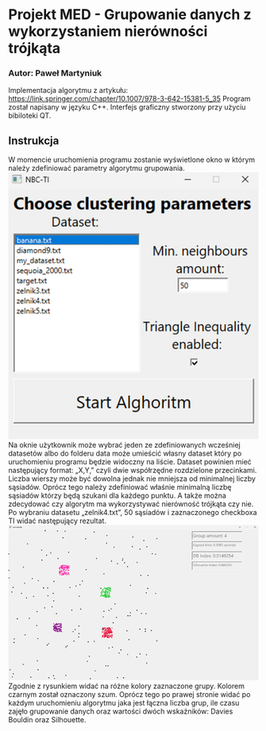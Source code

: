 # Projekt MED - Grupowanie danych z wykorzystaniem nierówności trójkąta
### Autor: Paweł Martyniuk
Implementacja algorytmu z artykułu: https://link.springer.com/chapter/10.1007/978-3-642-15381-5_35
Program został napisany w języku C++. Interfejs graficzny stworzony przy użyciu bibiloteki QT.
## Instrukcja
W momencie uruchomienia programu zostanie wyświetlone okno w którym należy zdefiniować parametry algorytmu grupowania.
![okno_start](./docs/pictures/okno_start.png)
Na oknie użytkownik może wybrać jeden ze zdefiniowanych wcześniej datasetów albo do folderu data może umieścić własny dataset który po uruchomieniu programu będzie widoczny na liście. Dataset powinien mieć następujący format: „X,Y,” czyli dwie współrzędne rozdzielone przecinkami. Liczba wierszy może być dowolna jednak nie mniejsza od minimalnej liczby sąsiadów. Oprócz tego należy zdefiniować właśnie minimalną liczbę sąsiadów którzy będą szukani dla każdego punktu. A także można zdecydować czy algorytm ma wykorzystywać nierówność trójkąta czy nie.
Po wybraniu datasetu „zelnik4.txt”, 50 sąsiadów i zaznaczonego checkboxa TI widać następujący rezultat.
![okno_wynik](./docs/pictures/okno_wynik.png)
Zgodnie z rysunkiem widać na różne kolory zaznaczone grupy. Kolorem czarnym został oznaczony szum. Oprócz tego po prawej stronie widać po każdym uruchomieniu algorytmu jaka jest łączna liczba grup, ile czasu zajęło grupowanie danych oraz wartości dwóch wskaźników: Davies Bouldin oraz Silhouette.